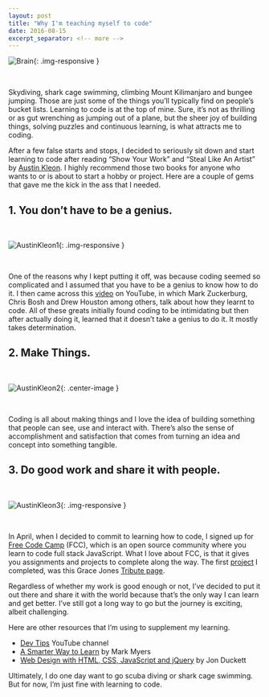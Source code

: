 ```yaml
---
layout: post
title: "Why I'm teaching myself to code"
date: 2016-08-15
excerpt_separator: <!-- more -->
---
```

![Brain]({{site.baseurl}}/images/brain.jpg){: .img-responsive }

<br>

Skydiving, shark cage swimming, climbing Mount Kilimanjaro and bungee jumping. Those are just some of the things you’ll typically find on people’s bucket lists. Learning to code is at the top of mine. Sure, it’s not as thrilling or as gut wrenching as jumping out of a plane, but the sheer joy of building things, solving puzzles and continuous learning, is what attracts me to coding. <!-- more -->

After a few false starts and stops, I decided to seriously sit down and start learning to code after reading “Show Your Work” and “Steal Like An Artist” by [Austin Kleon](http://austinkleon.com/steal/). I highly recommend those two books for anyone who wants to or is about to start a hobby or project. Here are a couple of gems that gave me the kick in the ass that I needed.

## 1. You don’t have to be a genius.

<br>

![AustinKleon1]({{site.baseurl}}/images/austin.jpeg){: .img-responsive }

<br>

One of the reasons why I kept putting it off, was because coding seemed so complicated and I assumed that you have to be a genius to know how to do it. I then came across this [video](https://medium.com/@william_ruz/why-im-teaching-myself-to-code-fa64a58bb190#.m2t7i5qw1) on YouTube, in which Mark Zuckerburg, Chris Bosh and Drew Houston among others, talk about how they learnt to code. All of these greats initially found coding to be intimidating but then after actually doing it, learned that it doesn’t take a genius to do it. It mostly takes determination.

## 2. Make Things.

<br>

![AustinKleon2](https://cdn-images-1.medium.com/max/800/1*ZcKqi-As0hKjlkAt4m3Lgw.gif){: .center-image }

<br>

Coding is all about making things and I love the idea of building something that people can see, use and interact with. There’s also the sense of accomplishment and satisfaction that comes from turning an idea and concept into something tangible.

## 3. Do good work and share it with people.

<br>

![AustinKleon3]({{site.baseurl}}/images/share.jpeg){: .img-responsive }

<br>

In April, when I decided to commit to learning how to code, I signed up for [Free Code Camp](https://www.freecodecamp.com/) (FCC), which is an open source community where you learn to code full stack JavaScript. What I love about FCC, is that it gives you assignments and projects to complete along the way. The first [project](https://www.freecodecamp.com/challenges/build-a-tribute-page) I completed, was this Grace Jones [Tribute page](https://codepen.io/willruz/full/NNopyJ/).

Regardless of whether my work is good enough or not, I’ve decided to put it out there and share it with the world because that’s the only way I can learn and get better. I’ve still got a long way to go but the journey is exciting, albeit challenging.

Here are other resources that I’m using to supplement my learning.

 - [Dev Tips](https://www.youtube.com/channel/UCyIe-61Y8C4_o-zZCtO4ETQ) YouTube channel
 - [A Smarter Way to Learn](https://www.amazon.com/Mark-Myers/e/B00HNW14T4/ref=dp_byline_cont_ebooks_1) by Mark Myers
 - [Web Design with HTML, CSS, JavaScript and jQuery](https://www.amazon.com/Web-Design-HTML-JavaScript-jQuery/dp/1118907442/ref=asap_bc?ie=UTF8) by Jon Duckett

Ultimately, I do one day want to go scuba diving or shark cage swimming. But for now, I’m just fine with learning to code.
